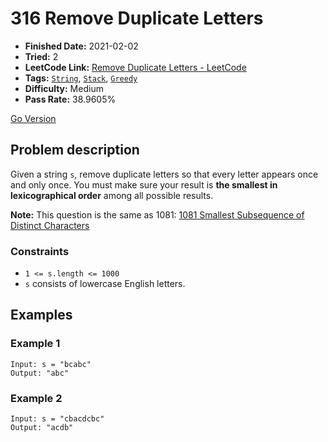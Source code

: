 # 316 Remove Duplicate Letters

- **Finished Date:** 2021-02-02
- **Tried:** 2
- **LeetCode Link:** [Remove Duplicate Letters - LeetCode](https://leetcode.com/problems/remove-duplicate-letters/)
- **Tags:** [`String`](https://leetcode.com/tag/string/), [`Stack`](https://leetcode.com/tag/stack/), [`Greedy`](https://leetcode.com/tag/greedy/)
- **Difficulty:** Medium
- **Pass Rate:** 38.9605%

[Go Version](../Go/316_Remove_Duplicate_Letters/main.go)

## Problem description

Given a string `s`, remove duplicate letters so that every letter appears once and only once. You must make sure your result is **the smallest in lexicographical order** among all possible results.

**Note:** This question is the same as 1081: [1081 Smallest Subsequence of Distinct Characters](./1081_Smallest_Subsequence_of_Distinct_Characters.md)

### Constraints

- `1 <= s.length <= 1000`
- `s` consists of lowercase English letters.

## Examples

### Example 1

```
Input: s = "bcabc"
Output: "abc"
```

### Example 2

```
Input: s = "cbacdcbc"
Output: "acdb"
```
